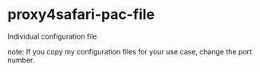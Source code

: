 proxy4safari-pac-file
=====================

Individual configuration file

note: If you copy my configuration files for your use case, change the port number.

